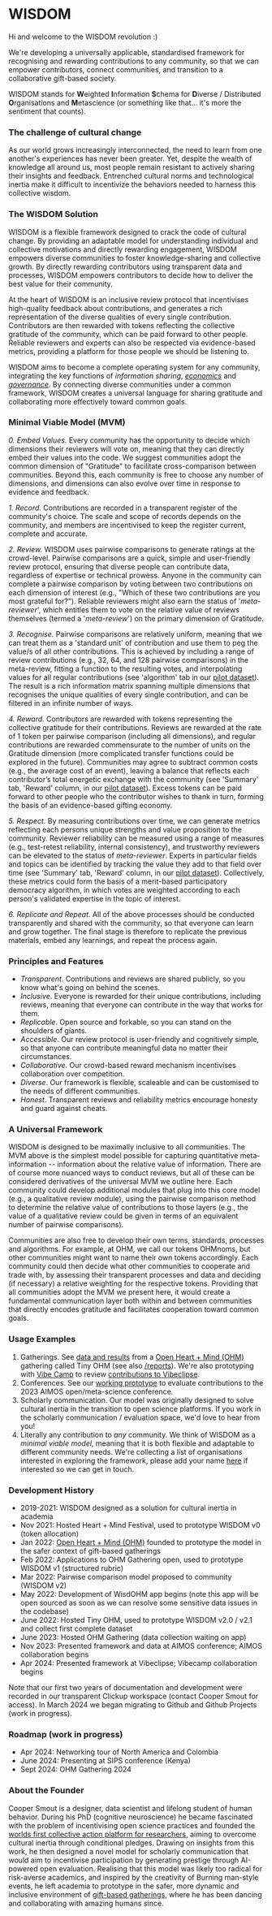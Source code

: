 # WISDOM

Hi and welcome to the WISDOM revolution :)

We're developing a universally applicable, standardised framework for recognising and rewarding contributions to any community, so that we can empower contributors, connect communities, and transition to a collaborative gift-based society. 

WISDOM stands for 
**W**eighted
**I**nformation 
**S**chema for 
**D**iverse / Distributed 
**O**rganisations and 
**M**etascience (or something like that... it's more the sentiment that counts).

### The challenge of cultural change
As our world grows increasingly interconnected, the need to learn from one another's experiences has never been greater. Yet, despite the wealth of knowledge all around us, most people remain resistant to actively sharing their insights and feedback. Entrenched cultural norms and technological inertia make it difficult to incentivize the behaviors needed to harness this collective wisdom.

### The WISDOM Solution
WISDOM is a flexible framework designed to crack the code of cultural change. By providing an adaptable model for understanding individual and collective motivations and directly rewarding engagement, WISDOM empowers diverse communities to foster knowledge-sharing and collective growth. By directly rewarding contributors using transparent data and processes, WISDOM empowers contributors to decide how to deliver the best value for their community. 

At the heart of WISDOM is an inclusive review protocol that incentivises high-quality feedback about contributions, and generates a rich representation of the diverse qualities of every single contribution. Contributors are then rewarded with tokens reflecting the collective gratitude of the community, which can be paid forward to other people. Reliable reviewers and experts can also be respected via evidence-based metrics, providing a platform for those people we should be listening to. 

WISDOM aims to become a complete operating system for any community, integrating the key functions of _information sharing_, [_economics_](https://github.com/openheartmind/WISDOM/tree/main/documents) and [_governance_](https://github.com/openheartmind/WISDOM/blob/main/documents/governance.md). By connecting diverse communities under a common framework, WISDOM creates a universal language for sharing gratitude and collaborating more effectively toward common goals. 

### Minimal Viable Model (MVM)
_0. Embed Values._ Every community has the opportunity to decide which dimensions their reviewers will vote on, meaning that they can directly embed their values into the code. We suggest communities adopt the common dimension of "Gratitude" to facilitate cross-comparison between communities. Beyond this, each community is free to choose any number of dimensions, and dimensions can also evolve over time in response to evidence and feedback. 

_1. Record._ Contributions are recorded in a transparent register of the community's choice. The scale and scope of records depends on the community, and members are incentivised to keep the register current, complete and accurate. 

_2. Review._ WISDOM uses pairwise comparisons to generate ratings at the crowd-level. Pairwise comparisons are a quick, simple and user-friendly review protocol, ensuring that diverse people can contribute data, regardless of expertise or technical prowess. Anyone in the community can complete a pairwise comparison by voting between two contributions on each dimension of interest (e.g., "Which of these two contributions are you most grateful for?"). Reliable reviewers might also earn the status of '_meta-reviewer_', which entitles them to vote on the relative value of reviews themselves (termed a '_meta-review_') on the primary dimension of Gratitude. 

_3. Recognise._ Pairwise comparisons are relatively uniform, meaning that we can treat them as a 'standard unit' of contribution and use them to peg the value/s of all other contributions. This is achieved by including a range of review contributions (e.g., 32, 64, and 128 pairwise comparisons) in the meta-review, fitting a function to the resulting votes, and interpolating values for all regular contributions (see 'algorithm' tab in our [pilot dataset](http://tiny.cc/tinyOHMresults)). The result is a rich information matrix spanning multiple dimensions that recognises the unique qualities of every single contribution, and can be filtered in an infinite number of ways.

_4. Reward._ Contributors are rewarded with tokens representing the collective gratitude for their contributions. Reviews are rewarded at the rate of 1 token per pairwise comparison (including all dimensions), and regular contributions are rewarded commensurate to the number of units on the Gratitude dimension (more complicated transfer functions could be explored in the future). Communities may agree to subtract common costs (e.g., the average cost of an event), leaving a balance that reflects each contributor’s total energetic exchange with the community (see 'Summary' tab, 'Reward' column, in our [pilot dataset](http://tiny.cc/tinyOHMresults)). Excess tokens can be paid forward to other people who the contributor wishes to thank in turn, forming the basis of an evidence-based gifting economy.

_5. Respect._ By measuring contributions over time, we can generate metrics reflecting each persons unique strengths and value proposition to the community. Reviewer reliability can be measured using a range of measures (e.g., test-retest reliability, internal consistency), and trustworthy reviewers can be elevated to the status of _meta-reviewer_. Experts in particular fields and topics can be identified by tracking the value they add to that field over time (see 'Summary' tab, 'Reward' column, in our [pilot dataset](http://tiny.cc/tinyOHMresults)). Collectively, these metrics could form the basis of a merit-based participatory democracy algorithm, in which votes are weighted according to each person's validated expertise in the topic of interest. 

_6. Replicate and Repeat._ All of the above processes should be conducted transparently and shared with the community, so that everyone can learn and grow together. The final stage is therefore to replicate the previous materials, embed any learnings, and repeat the process again. 

### Principles and Features
- _Transparent_. Contributions and reviews are shared publicly, so you know what's going on behind the scenes.
- _Inclusive_. Everyone is rewarded for their unique contributions, including reviews, meaning that everyone can contribute in the way that works for them.
- _Replicable_. Open source and forkable, so you can stand on the shoulders of giants.
- _Accessible_. Our review protocol is user-friendly and cognitively simple, so that anyone can contribute meaningful data no matter their circumstances.
- _Collaborative_. Our crowd-based reward mechanism incentivises collaboration over competition.
- _Diverse_. Our framework is flexible, scaleable and can be customised to the needs of different communities.
- _Honest_. Transparent reviews and reliability metrics encourage honesty and guard against cheats. 

### A Universal Framework
WISDOM is designed to be maximally inclusive to all communities. The MVM above is the simplest model possible for capturing quantitative meta-information -- information about the relative value of information. There are of course more nuanced ways to conduct reviews, but all of these can be considered derivatives of the universal MVM we outline here. Each community could develop additional modules that plug into this core model (e.g., a qualitative review module), using the pairwise comparison method to determine the relative value of contributions to those layers (e.g., the value of a qualitative review could be given in terms of an equivalent number of pairwise comparisons). 

Communities are also free to develop their own terms, standards, processes and algorithms. For example, at OHM, we call our tokens OHMnoms, but other communities might want to name their own tokens accordingly. Each community could then decide what other communities to cooperate and trade with, by assessing their transparent processes and data and deciding (if necessary) a relative weighting for the respective tokens. Providing that all communities adopt the MVM we present here, it would create a fundamental communication layer both within and between communities that directly encodes gratitude and facilitates cooperation toward common goals.

### Usage Examples
1. Gatherings. See [data and results](https://docs.google.com/spreadsheets/d/1HS7HFa9y6PfF61_wTuCAbj9RTHe94VLXulS0pDYgtns/edit?usp=sharing) from a [Open Heart + Mind (OHM)](https://github.com/openheartmind) gathering called Tiny OHM (see also [/reports](https://github.com/openheartmind/WISDOM/tree/main/reports)). We're also prototyping with [Vibe Camp](https://github.com/vibecamp) to review [contributions to Vibeclipse](https://docs.google.com/spreadsheets/d/1t1mzPUlnKUeTf_lUKJySg1yiL5AxLkMORp6L5ZHOTww/edit?usp=sharing).
2. Conferences. See our [working prototype](https://docs.google.com/spreadsheets/d/1kQJM2kEVulzwXBQZuvR46wxaQY5_ohm0rbndIkdEkSE/edit?usp=sharing) to evaluate contributions to the 2023 AIMOS open/meta-science conference.
4. Scholarly communication. Our model was originally designed to solve cultural inertia in the transition to open science platforms. If you work in the scholarly communication / evaluation space, we'd love to hear from you! 
5. Literally any contribution to _any_ community. We think of WISDOM as a _minimal viable model_, meaning that it is both flexible and adaptable to different community needs. We're collecting a list of organisations interested in exploring the framework, please add your name [here](https://docs.google.com/spreadsheets/d/1XF9CagLX1WUXaPy-HDYlY4kZv8HZngEGu7lM6EQnvy4/edit?usp=sharing) if interested so we can get in touch.

### Development History
- 2019-2021: WISDOM designed as a solution for cultural inertia in academia
- Nov 2021: Hosted Heart + Mind Festival, used to prototype WISDOM v0 (token allocation)
- Jan 2022: [Open Heart + Mind (OHM)](https://github.com/openheartmind) founded to prototype the model in the safer context of gift-based gatherings
- Feb 2022: Applications to OHM Gathering open, used to prototype WISDOM v1 (structured rubric)
- Mar 2022: Pairwise comparison model proposed to community (WISDOM v2)
- May 2022: Development of WisdOHM app begins (note this app will be open sourced as soon as we can resolve some sensitive data issues in the codebase)
- June 2022: Hosted Tiny OHM, used to prototype WISDOM v2.0 / v2.1 and collect first complete dataset
- June 2023: Hosted OHM Gathering (data collection waiting on app)
- Nov 2023: Presented framework and data at AIMOS conference; AIMOS collaboration begins
- Apr 2024: Presented framework at Vibeclipse; Vibecamp collaboration begins

Note that our first two years of documentation and development were recorded in our transparent Clickup workspace (contact Cooper Smout for access). In March 2024 we began migrating to Github and Github Projects (work in progress).

### Roadmap (work in progress)
- Apr 2024: Networking tour of North America and Colombia
- June 2024: Presenting at SIPS conference (Kenya)
- Sept 2024: OHM Gathering 2024

### About the Founder
Cooper Smout is a designer, data scientist and lifelong student of human behavior. During his PhD (cognitive neuroscience) he became fascinated with the problem of incentivising open science practices and founded the [worlds first collective action platform for researchers](https://freeourknowledge.org/), aiming to overcome cultural inertia through conditional pledges. Drawing on insights from this work, he then designed a novel model for scholarly communication that would aim to incentivise participation by generating prestige through AI-powered open evaluation. Realising that this model was likely too radical for risk-averse academics, and inspired by the creativity of Burning man-style events, he left academia to prototype in the safer, more dynamic and inclusive environment of [gift-based gatherings](https://doc.clickup.com/36615879/d/h/12xdp7-722/0579897aba652af), where he has been dancing and collaborating with amazing humans since. 
